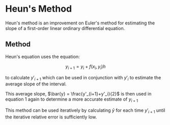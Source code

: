 # Heun's Method

Heun's method is an improvement on Euler's method for estimating the slope of a first-order linear ordinary differential equation.

## Method

Heun's equation uses the equation:

$$
\begin{equation}
y_{i+1} = y_i + f(x_i,\,y_i)h
\end{equation}
$$

to calculate $y'_{i+1}$ which can be used in conjunction with $y'_i$ to estimate the average slope of the interval.

This average slope, $\bar{y} = \frac{y'_{i+1}+y'_i}{2}$ is then used in equation 1 again to determine a more accurate estimate of $y_{i+1}$

This method can be used iteratively by calculating $\bar{y}$ for each time $y'_{i+1}$ until the iterative relative error is sufficiently low.
